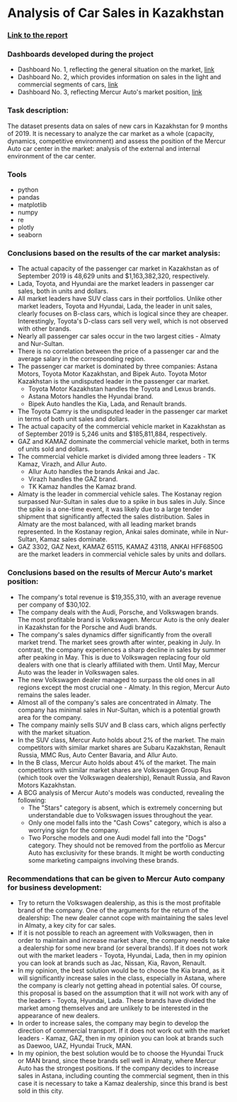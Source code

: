 # Analysis of Car Sales in Kazakhstan
### [Link to the report](https://github.com/Alex972415/Analysis_of_Car_Sales_in_Kazakhstan/blob/main/Project_Auto_sales_english.ipynb)
### Dashboards developed during the project
- Dashboard No. 1, reflecting the general situation on the market, [link](https://public.tableau.com/app/profile/aleksei.pirozhkov/viz/Eng_Salesauto_KZ/Dashboard1?publish=yes)
- Dashboard No. 2, which provides information on sales in the light and commercial segments of cars, [link](https://public.tableau.com/app/profile/aleksei.pirozhkov/viz/Eng_Salesauto_KZ/Dashboard2?publish=yes)
- Dashboard No. 3, reflecting Mercur Auto's market position, [link](https://public.tableau.com/app/profile/aleksei.pirozhkov/viz/Eng_Salesauto_KZ/Dashboard3?publish=yes)
### Task description:
The dataset presents data on sales of new cars in Kazakhstan for 9 months of 2019. It is necessary to analyze the car market as a whole (capacity, dynamics, competitive environment) and assess the position of the Mercur Auto car center in the market: analysis of the external and internal environment of the car center.
### Tools
- python
- pandas
- matplotlib
- numpy
- re
- plotly
- seaborn
### Conclusions based on the results of the car market analysis:
- The actual capacity of the passenger car market in Kazakhstan as of September 2019 is 48,629 units and $1,163,382,320, respectively.
- Lada, Toyota, and Hyundai are the market leaders in passenger car sales, both in units and dollars.
- All market leaders have SUV class cars in their portfolios. Unlike other market leaders, Toyota and Hyundai, Lada, the leader in unit sales, clearly focuses on B-class cars, which is logical since they are cheaper. Interestingly, Toyota's D-class cars sell very well, which is not observed with other brands.
- Nearly all passenger car sales occur in the two largest cities - Almaty and Nur-Sultan.
- There is no correlation between the price of a passenger car and the average salary in the corresponding region.
- The passenger car market is dominated by three companies: Astana Motors, Toyota Motor Kazakhstan, and Bipek Auto. Toyota Motor Kazakhstan is the undisputed leader in the passenger car market.
     - Toyota Motor Kazakhstan handles the Toyota and Lexus brands.
     - Astana Motors handles the Hyundai brand.
     - Bipek Auto handles the Kia, Lada, and Renault brands.
- The Toyota Camry is the undisputed leader in the passenger car market in terms of both unit sales and dollars.
- The actual capacity of the commercial vehicle market in Kazakhstan as of September 2019 is 5,246 units and $185,811,884, respectively.
- GAZ and KAMAZ dominate the commercial vehicle market, both in terms of units sold and dollars.
- The commercial vehicle market is divided among three leaders - TK Kamaz, Virazh, and Allur Auto.
    - Allur Auto handles the brands Ankai and Jac.
    - Virazh handles the GAZ brand.
    - TK Kamaz handles the Kamaz brand.
- Almaty is the leader in commercial vehicle sales. The Kostanay region surpassed Nur-Sultan in sales due to a spike in bus sales in July. Since the spike is a one-time event, it was likely due to a large tender shipment that significantly affected the sales distribution. Sales in Almaty are the most balanced, with all leading market brands represented. In the Kostanay region, Ankai sales dominate, while in Nur-Sultan, Kamaz sales dominate.
- GAZ 3302, GAZ Next, KAMAZ 65115, KAMAZ 43118, ANKAI HFF6850G are the market leaders in commercial vehicle sales by units and dollars.
### Conclusions based on the results of Mercur Auto's market position:
- The company's total revenue is $19,355,310, with an average revenue per company of $30,102.
- The company deals with the Audi, Porsche, and Volkswagen brands. The most profitable brand is Volkswagen. Mercur Auto is the only dealer in Kazakhstan for the Porsche and Audi brands.
- The company's sales dynamics differ significantly from the overall market trend. The market sees growth after winter, peaking in July. In contrast, the company experiences a sharp decline in sales by summer after peaking in May. This is due to Volkswagen replacing four old dealers with one that is clearly affiliated with them. Until May, Mercur Auto was the leader in Volkswagen sales.
- The new Volkswagen dealer managed to surpass the old ones in all regions except the most crucial one - Almaty. In this region, Mercur Auto remains the sales leader.
- Almost all of the company's sales are concentrated in Almaty. The company has minimal sales in Nur-Sultan, which is a potential growth area for the company.
- The company mainly sells SUV and B class cars, which aligns perfectly with the market situation.
- In the SUV class, Mercur Auto holds about 2% of the market. The main competitors with similar market shares are Subaru Kazakhstan, Renault Russia, MMC Rus, Auto Center Bavaria, and Allur Auto.
- In the B class, Mercur Auto holds about 4% of the market. The main competitors with similar market shares are Volkswagen Group Rus (which took over the Volkswagen dealership), Renault Russia, and Ravon Motors Kazakhstan.
- A BCG analysis of Mercur Auto's models was conducted, revealing the following:
   - The "Stars" category is absent, which is extremely concerning but understandable due to Volkswagen issues throughout the year.
   - Only one model falls into the "Cash Cows" category, which is also a worrying sign for the company.
   - Two Porsche models and one Audi model fall into the "Dogs" category. They should not be removed from the portfolio as Mercur Auto has exclusivity for these brands. It might be worth conducting some marketing campaigns involving these brands.
### Recommendations that can be given to Mercur Auto company for business development:
- Try to return the Volkswagen dealership, as this is the most profitable brand of the company. One of the arguments for the return of the dealership: The new dealer cannot cope with maintaining the sales level in Almaty, a key city for car sales.
- If it is not possible to reach an agreement with Volkswagen, then in order to maintain and increase market share, the company needs to take a dealership for some new brand (or several brands). If it does not work out with the market leaders - Toyota, Hyundai, Lada, then in my opinion you can look at brands such as Jac, Nissan, Kia, Ravon, Renault.
- In my opinion, the best solution would be to choose the Kia brand, as it will significantly increase sales in the class, especially in Astana, where the company is clearly not getting ahead in potential sales. Of course, this proposal is based on the assumption that it will not work with any of the leaders - Toyota, Hyundai, Lada. These brands have divided the market among themselves and are unlikely to be interested in the appearance of new dealers.
- In order to increase sales, the company may begin to develop the direction of commercial transport. If it does not work out with the market leaders - Kamaz, GAZ, then in my opinion you can look at brands such as Daewoo, UAZ, Hyundai Truck, MAN.
- In my opinion, the best solution would be to choose the Hyundai Truck or MAN brand, since these brands sell well in Almaty, where Merсur Auto has the strongest positions. If the company decides to increase sales in Astana, including counting the commercial segment, then in this case it is necessary to take a Kamaz dealership, since this brand is best sold in this city.

